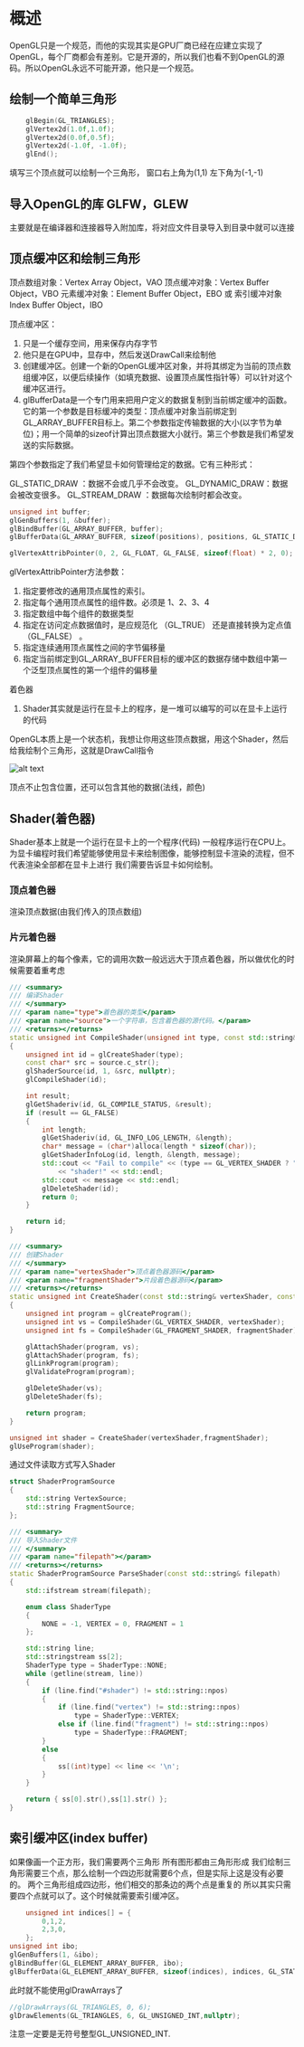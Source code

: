 # 概述
OpenGL只是一个规范，而他的实现其实是GPU厂商已经在应建立实现了OpenGL，每个厂商都会有差别。它是开源的，所以我们也看不到OpenGL的源码。所以OpenGL永远不可能开源，他只是一个规范。

## 绘制一个简单三角形
```cpp
    glBegin(GL_TRIANGLES);
    glVertex2d(1.0f,1.0f);
    glVertex2d(0.0f,0.5f);
    glVertex2d(-1.0f, -1.0f);
    glEnd();
```

填写三个顶点就可以绘制一个三角形，
窗口右上角为(1,1)
左下角为(-1,-1)

## 导入OpenGL的库 GLFW，GLEW
主要就是在编译器和连接器导入附加库，将对应文件目录导入到目录中就可以连接

## 顶点缓冲区和绘制三角形

顶点数组对象：Vertex Array Object，VAO
顶点缓冲对象：Vertex Buffer Object，VBO
元素缓冲对象：Element Buffer Object，EBO 或 索引缓冲对象 Index Buffer Object，IBO

顶点缓冲区：
1. 只是一个缓存空间，用来保存内存字节
2. 他只是在GPU中，显存中，然后发送DrawCall来绘制他
3. 创建缓冲区。创建一个新的OpenGL缓冲区对象，并将其绑定为当前的顶点数组缓冲区，以便后续操作（如填充数据、设置顶点属性指针等）可以针对这个缓冲区进行。
4. glBufferData是一个专门用来把用户定义的数据复制到当前绑定缓冲的函数。它的第一个参数是目标缓冲的类型：顶点缓冲对象当前绑定到GL_ARRAY_BUFFER目标上。第二个参数指定传输数据的大小(以字节为单位)；用一个简单的sizeof计算出顶点数据大小就行。第三个参数是我们希望发送的实际数据。

第四个参数指定了我们希望显卡如何管理给定的数据。它有三种形式：

GL_STATIC_DRAW ：数据不会或几乎不会改变。
GL_DYNAMIC_DRAW：数据会被改变很多。
GL_STREAM_DRAW ：数据每次绘制时都会改变。
```cpp
unsigned int buffer;
glGenBuffers(1, &buffer);
glBindBuffer(GL_ARRAY_BUFFER, buffer);
glBufferData(GL_ARRAY_BUFFER, sizeof(positions), positions, GL_STATIC_DRAW);

glVertexAttribPointer(0, 2, GL_FLOAT, GL_FALSE, sizeof(float) * 2, 0);
```
glVertexAttribPointer方法参数：
1. 指定要修改的通用顶点属性的索引。
2. 指定每个通用顶点属性的组件数。必须是 1、2、3、4
3. 指定数组中每个组件的数据类型
4. 指定在访问定点数据值时，是应规范化 （GL_TRUE） 还是直接转换为定点值 （GL_FALSE） 。
5. 指定连续通用顶点属性之间的字节偏移量
6. 指定当前绑定到GL_ARRAY_BUFFER目标的缓冲区的数据存储中数组中第一个泛型顶点属性的第一个组件的偏移量

着色器
1. Shader其实就是运行在显卡上的程序，是一堆可以编写的可以在显卡上运行的代码

OpenGL本质上是一个状态机，我想让你用这些顶点数据，用这个Shader，然后给我绘制个三角形，这就是DrawCall指令

![alt text](image.png)

顶点不止包含位置，还可以包含其他的数据(法线，颜色)


## Shader(着色器)
Shader基本上就是一个运行在显卡上的一个程序(代码)
一般程序运行在CPU上。
为显卡编程时我们希望能够使用显卡来绘制图像，能够控制显卡渲染的流程，但不代表渲染全部都在显卡上进行
我们需要告诉显卡如何绘制。

### 顶点着色器
渲染顶点数据(由我们传入的顶点数组)

### 片元着色器
渲染屏幕上的每个像素，它的调用次数一般远远大于顶点着色器，所以做优化的时候需要着重考虑

```cpp
/// <summary>
/// 编译Shader
/// </summary>
/// <param name="type">着色器的类型</param>
/// <param name="source">一个字符串，包含着色器的源代码。</param>
/// <returns></returns>
static unsigned int CompileShader(unsigned int type, const std::string& source)
{
	unsigned int id = glCreateShader(type);
	const char* src = source.c_str();
	glShaderSource(id, 1, &src, nullptr);
	glCompileShader(id);

	int result;
	glGetShaderiv(id, GL_COMPILE_STATUS, &result);
	if (result == GL_FALSE)
	{
		int length;
		glGetShaderiv(id, GL_INFO_LOG_LENGTH, &length);
		char* message = (char*)alloca(length * sizeof(char));
		glGetShaderInfoLog(id, length, &length, message);
		std::cout << "Fail to compile" << (type == GL_VERTEX_SHADER ? "vertex" : "fragment")
			<< "shader!" << std::endl;
		std::cout << message << std::endl;
		glDeleteShader(id);
		return 0;
	}

	return id;
}

/// <summary>
/// 创建Shader
/// </summary>
/// <param name="vertexShader">顶点着色器源码</param>
/// <param name="fragmentShader">片段着色器源码</param>
/// <returns></returns>
static unsigned int CreateShader(const std::string& vertexShader, const std::string& fragmentShader)
{
	unsigned int program = glCreateProgram();
	unsigned int vs = CompileShader(GL_VERTEX_SHADER, vertexShader);
	unsigned int fs = CompileShader(GL_FRAGMENT_SHADER, fragmentShader);

	glAttachShader(program, vs);
	glAttachShader(program, fs);
	glLinkProgram(program);
	glValidateProgram(program);

	glDeleteShader(vs);
	glDeleteShader(fs);

	return program;
}

unsigned int shader = CreateShader(vertexShader,fragmentShader);
glUseProgram(shader);
```
通过文件读取方式写入Shader
```cpp
struct ShaderProgramSource
{
	std::string VertexSource;
	std::string FragmentSource;
};

/// <summary>
/// 导入Shader文件
/// </summary>
/// <param name="filepath"></param>
/// <returns></returns>
static ShaderProgramSource ParseShader(const std::string& filepath)
{
	std::ifstream stream(filepath);

	enum class ShaderType
	{
		NONE = -1, VERTEX = 0, FRAGMENT = 1
	};

	std::string line;
	std::stringstream ss[2];
	ShaderType type = ShaderType::NONE;
	while (getline(stream, line))
	{
		if (line.find("#shader") != std::string::npos)
		{
			if (line.find("vertex") != std::string::npos)
				type = ShaderType::VERTEX;
			else if (line.find("fragment") != std::string::npos)
				type = ShaderType::FRAGMENT;
		}
		else
		{
			ss[(int)type] << line << '\n';
		}
	}

	return { ss[0].str(),ss[1].str() };
}
```

## 索引缓冲区(index buffer)
如果像画一个正方形，我们需要两个三角形
所有图形都由三角形形成
我们绘制三角形需要三个点，那么绘制一个四边形就需要6个点，但是实际上这是没有必要的。
两个三角形组成四边形，他们相交的那条边的两个点是重复的
所以其实只需要四个点就可以了。这个时候就需要索引缓冲区。

```cpp
	unsigned int indices[] = {
		0,1,2,
		2,3,0,
	};
unsigned int ibo;
glGenBuffers(1, &ibo);
glBindBuffer(GL_ELEMENT_ARRAY_BUFFER, ibo);
glBufferData(GL_ELEMENT_ARRAY_BUFFER, sizeof(indices), indices, GL_STATIC_DRAW);
```
此时就不能使用glDrawArrays了
```cpp
//glDrawArrays(GL_TRIANGLES, 0, 6);
glDrawElements(GL_TRIANGLES, 6, GL_UNSIGNED_INT,nullptr);
```
注意一定要是无符号整型GL_UNSIGNED_INT.